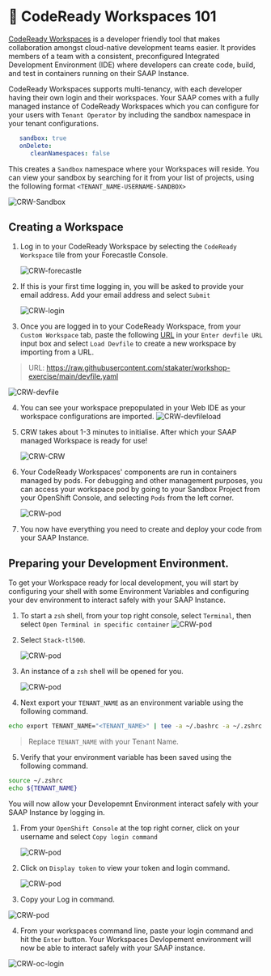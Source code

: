 # 🐠 CodeReady Workspaces 101

[CodeReady Workspaces](https://www.redhat.com/en/technologies/jboss-middleware/codeready-workspaces) is a developer friendly tool that makes collaboration amongst cloud-native development teams easier. It provides members of a team with a consistent, preconfigured Integrated Development Environment (IDE) where developers can create code, build, and test in containers running on their SAAP Instance.

CodeReady Workspaces supports multi-tenancy, with each developer having their own login and their workspaces. Your SAAP comes with a fully managed instance of CodeReady Workspaces which you can configure  for your users with `Tenant Operator` by including the sandbox namespace in your tenant configurations.

````yaml
   sandbox: true
   onDelete:
      cleanNamespaces: false
````

This creates a `Sandbox` namespace where your Workspaces will reside. You can view your sandbox by searching for it from your list of projects, using the following format `<TENANT_NAME-USERNAME-SANDBOX>`

   ![CRW-Sandbox](./images/CRW-sandbox.png)


## Creating a Workspace

1. Log in to your CodeReady Workspace by selecting the `CodeReady Workspace` tile from your Forecastle Console.

   ![CRW-forecastle](./images/CRW-forecastle.png)


2. If this is your first time logging in, you will be asked to provide your email address. Add your email address and select `Submit`

   ![CRW-login](./images/CRW-login.png)

3. Once you are logged in to your CodeReady Workspace, from your `Custom Workspace` tab, paste the following [URL](https://raw.githubusercontent.com/stakater/workshop-exercise/main/devfile.yaml) in your `Enter devfile URL` input box and select `Load Devfile` to create a new workspace by importing from a URL.

> URL: https://raw.githubusercontent.com/stakater/workshop-exercise/main/devfile.yaml

   ![CRW-devfile](./images/CRW-devfile.png)

4. You can see your workspace prepopulated in your Web IDE as your workspace configurations are imported. 
   ![CRW-devfileload](./images/CRW-devfileload.png)
   
5. CRW takes about 1-3 minutes to initialise. After which your SAAP managed Workspace is ready for use!

   ![CRW-CRW](./images/CRW-CRW.png)


6. Your CodeReady Workspaces' components are run in containers managed by pods. For debugging and other management purposes, you can access your workspace pod by going to your Sandbox Project from your OpenShift Console, and selecting `Pods` from the left corner.


   ![CRW-pod](./images/CRW-pod.png)

7. You now have everything you need to create and deploy your code from your SAAP Instance. 



## Preparing your Development Environment.

To get your Workspace ready for local development, you will start by configuring your shell with some Environment Variables and configuring your dev environment to interact safely with your SAAP Instance.

1. To start a `zsh` shell, from your top right console, select `Terminal`, then select `Open Terminal in specific container`
   ![CRW-pod](./images/CRW-container.png)


2. Select `Stack-tl500`.

   ![CRW-pod](./images/CRW-stack.png)


3. An instance of a `zsh` shell will be opened for you.

   ![CRW-pod](./images/CRW-terminal.png)


4. Next export your `TENANT_NAME` as an environment variable using the following command.

````bash
echo export TENANT_NAME="<TENANT_NAME>" | tee -a ~/.bashrc -a ~/.zshrc

````
> Replace `TENANT_NAME` with your Tenant Name. 

5. Verify that your environment variable has been saved using the following command.

````bash
source ~/.zshrc
echo ${TENANT_NAME}
````

You will now allow your Developemnt Environment interact safely with your SAAP Instance by logging in.

1. From your `OpenShift Console` at the top right corner, click on your username and select `Copy login command`

   ![CRW-pod](./images/CRW-logincmd.png)

2. Click on `Display token` to view your token and login command.

   ![CRW-pod](./images/CRW-display.png)

3. Copy your Log in command.

![CRW-pod](./images/CRW-token.png)

4. From your workspaces command line, paste your login command and hit the `Enter` button. Your Workspaces Devlopement environment will now be able to interact safely with your SAAP instance.

![CRW-oc-login](./images/CRW-oc-login.png)